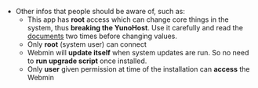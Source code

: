 * Other infos that people should be aware of, such as:
    * This app has **root** access which can change core things in the system, thus **breaking the YunoHost**. Use it carefully and read the [documents](https://doxfer.webmin.com/Webmin/Main_Page) two times before changing values.
    * Only **root** (system user) can connect 
    * Webmin will **update itself** when system updates are run. So no need to **run upgrade script** once installed.
    * Only **user** given permission at time of the installation can **access** the Webmin 

